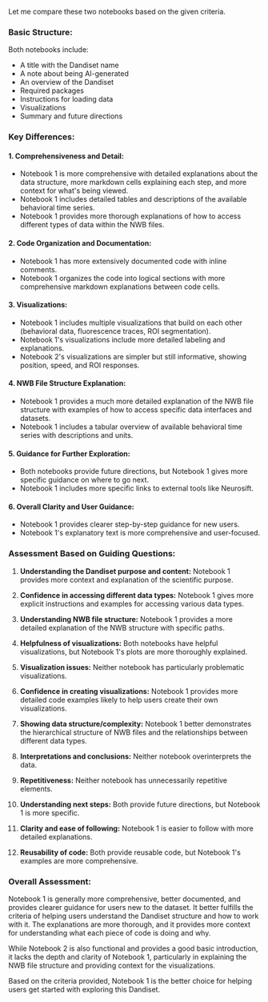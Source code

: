 Let me compare these two notebooks based on the given criteria.

### Basic Structure:
Both notebooks include:
- A title with the Dandiset name
- A note about being AI-generated
- An overview of the Dandiset
- Required packages
- Instructions for loading data
- Visualizations
- Summary and future directions

### Key Differences:

#### 1. Comprehensiveness and Detail:
- Notebook 1 is more comprehensive with detailed explanations about the data structure, more markdown cells explaining each step, and more context for what's being viewed.
- Notebook 1 includes detailed tables and descriptions of the available behavioral time series.
- Notebook 1 provides more thorough explanations of how to access different types of data within the NWB files.

#### 2. Code Organization and Documentation:
- Notebook 1 has more extensively documented code with inline comments.
- Notebook 1 organizes the code into logical sections with more comprehensive markdown explanations between code cells.

#### 3. Visualizations:
- Notebook 1 includes multiple visualizations that build on each other (behavioral data, fluorescence traces, ROI segmentation).
- Notebook 1's visualizations include more detailed labeling and explanations.
- Notebook 2's visualizations are simpler but still informative, showing position, speed, and ROI responses.

#### 4. NWB File Structure Explanation:
- Notebook 1 provides a much more detailed explanation of the NWB file structure with examples of how to access specific data interfaces and datasets.
- Notebook 1 includes a tabular overview of available behavioral time series with descriptions and units.

#### 5. Guidance for Further Exploration:
- Both notebooks provide future directions, but Notebook 1 gives more specific guidance on where to go next.
- Notebook 1 includes more specific links to external tools like Neurosift.

#### 6. Overall Clarity and User Guidance:
- Notebook 1 provides clearer step-by-step guidance for new users.
- Notebook 1's explanatory text is more comprehensive and user-focused.

### Assessment Based on Guiding Questions:

1. **Understanding the Dandiset purpose and content:**
   Notebook 1 provides more context and explanation of the scientific purpose.

2. **Confidence in accessing different data types:**
   Notebook 1 gives more explicit instructions and examples for accessing various data types.

3. **Understanding NWB file structure:**
   Notebook 1 provides a more detailed explanation of the NWB structure with specific paths.

4. **Helpfulness of visualizations:**
   Both notebooks have helpful visualizations, but Notebook 1's plots are more thoroughly explained.

5. **Visualization issues:**
   Neither notebook has particularly problematic visualizations.

6. **Confidence in creating visualizations:**
   Notebook 1 provides more detailed code examples likely to help users create their own visualizations.

7. **Showing data structure/complexity:**
   Notebook 1 better demonstrates the hierarchical structure of NWB files and the relationships between different data types.

8. **Interpretations and conclusions:**
   Neither notebook overinterprets the data.

9. **Repetitiveness:**
   Neither notebook has unnecessarily repetitive elements.

10. **Understanding next steps:**
    Both provide future directions, but Notebook 1 is more specific.

11. **Clarity and ease of following:**
    Notebook 1 is easier to follow with more detailed explanations.

12. **Reusability of code:**
    Both provide reusable code, but Notebook 1's examples are more comprehensive.

### Overall Assessment:
Notebook 1 is generally more comprehensive, better documented, and provides clearer guidance for users new to the dataset. It better fulfills the criteria of helping users understand the Dandiset structure and how to work with it. The explanations are more thorough, and it provides more context for understanding what each piece of code is doing and why.

While Notebook 2 is also functional and provides a good basic introduction, it lacks the depth and clarity of Notebook 1, particularly in explaining the NWB file structure and providing context for the visualizations.

Based on the criteria provided, Notebook 1 is the better choice for helping users get started with exploring this Dandiset.